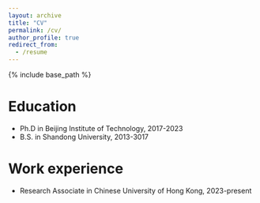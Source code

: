 ```yaml
---
layout: archive
title: "CV"
permalink: /cv/
author_profile: true
redirect_from:
  - /resume
---
```


{% include base_path %}

Education
======
* Ph.D in Beijing Institute of Technology, 2017-2023
* B.S. in Shandong University, 2013-3017

Work experience
======
* Research Associate in Chinese University of Hong Kong, 2023-present


